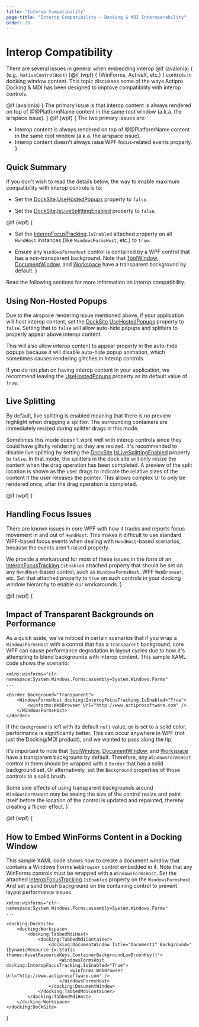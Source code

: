```yaml
---
title: "Interop Compatibility"
page-title: "Interop Compatibility - Docking & MDI Interoperability"
order: 20
---
```

# Interop Compatibility

There are several issues in general when embedding interop @if (avalonia) { (e.g., `NativeControlHost`) }@if (wpf) { (WinForms, ActiveX, etc.) } controls in docking window content.  This topic discusses some of the ways Actipro Docking & MDI has been designed to improve compatibility with interop controls.

@if (avalonia) {
The primary issue is that interop content is always rendered on top of @@PlatformName content in the same root window (a.k.a. the airspace issue).
}
@if (wpf) {
The two primary issues are:

- Interop content is always rendered on top of @@PlatformName content in the same root window (a.k.a. the airspace issue).
- Interop content doesn't always raise WPF focus-related events properly.
}

## Quick Summary

If you don't wish to read the details below, the way to enable maximum compatibility with interop controls is to:

- Set the [DockSite](xref:@ActiproUIRoot.Controls.Docking.DockSite).[UseHostedPopups](xref:@ActiproUIRoot.Controls.Docking.DockSite.UseHostedPopups) property to `false`.

- Set the [DockSite](xref:@ActiproUIRoot.Controls.Docking.DockSite).[IsLiveSplittingEnabled](xref:@ActiproUIRoot.Controls.Docking.DockSite.IsLiveSplittingEnabled) property to `false`.

@if (wpf) {
- Set the [InteropFocusTracking](xref:@ActiproUIRoot.Controls.Docking.InteropFocusTracking).`IsEnabled` attached property on all `HwndHost` instances (like `WindowsFormsHost`, etc.) to `true`.

- Ensure any `WindowsFormsHost` control is contained by a WPF control that has a non-transparent background.  Note that [ToolWindow](xref:@ActiproUIRoot.Controls.Docking.ToolWindow), [DocumentWindow](xref:@ActiproUIRoot.Controls.Docking.DocumentWindow), and [Workspace](xref:@ActiproUIRoot.Controls.Docking.Workspace) have a transparent background by default.
}

Read the following sections for more information on interop compatibility.

## Using Non-Hosted Popups

Due to the airspace rendering issue mentioned above, if your application will host interop content, set the [DockSite](xref:@ActiproUIRoot.Controls.Docking.DockSite).[UseHostedPopups](xref:@ActiproUIRoot.Controls.Docking.DockSite.UseHostedPopups) property to `false`.  Setting that to `false` will allow auto-hide popups and splitters to properly appear above interop content.

This will also allow interop content to appear properly in the auto-hide popups because it will disable auto-hide popup animation, which sometimes causes rendering glitches in interop controls.

If you do not plan on having interop content in your application, we recommend leaving the [UseHostedPopups](xref:@ActiproUIRoot.Controls.Docking.DockSite.UseHostedPopups) property as its default value of `true`.

## Live Splitting

By default, live splitting is enabled meaning that there is no preview highlight when dragging a splitter.  The surrounding containers are immediately resized during splitter drags in this mode.

Sometimes this mode doesn't work well with interop controls since they could have glitchy rendering as they are resized.  It's recommended to disable live splitting by setting the [DockSite](xref:@ActiproUIRoot.Controls.Docking.DockSite).[IsLiveSplittingEnabled](xref:@ActiproUIRoot.Controls.Docking.DockSite.IsLiveSplittingEnabled) property to `false`.  In that mode, the splitters in the dock site will only resize the content when the drag operation has been completed.  A preview of the split location is shown as the user drags to indicate the relative sizes of the content if the user releases the pointer.  This allows complex UI to only be rendered once, after the drag operation is completed.

@if (wpf) {
## Handling Focus Issues

There are known issues in core WPF with how it tracks and reports focus movement in and out of `HwndHost`.  This makes it difficult to use standard WPF-based focus events when dealing with `HwndHost`-based scenarios, because the events aren't raised properly.

We provide a workaround for most of these issues in the form of an [InteropFocusTracking](xref:@ActiproUIRoot.Controls.Docking.InteropFocusTracking).`IsEnabled` attached property that should be set on any `HwndHost`-based control, such as `WindowsFormsHost`, WPF `WebBrowser`, etc.  Set that attached property to `true` on such controls in your docking window hierarchy to enable our workarounds.
}

@if (wpf) {
## Impact of Transparent Backgrounds on Performance

As a quick aside, we've noticed in certain scenarios that if you wrap a `WindowsFormsHost` with a control that has a `Transparent` background, core WPF can cause performance degradation in layout cycles due to how it's attempting to blend backgrounds with interop content.  This sample XAML code shows the scenario:

```xaml
xmlns:winforms="clr-namespace:System.Windows.Forms;assembly=System.Windows.Forms"
...

<Border Background="Transparent">
	<WindowsFormsHost docking:InteropFocusTracking.IsEnabled="True">
		<winforms:WebBrowser Url="http://www.actiprosoftware.com" />
	</WindowsFormsHost>
</Border>
```

If the `Background` is left with its default `null` value, or is set to a solid color, performance is significantly better.  This can occur anywhere in WPF (not just the Docking/MDI product), and we wanted to pass along the tip.

It's important to note that [ToolWindow](xref:@ActiproUIRoot.Controls.Docking.ToolWindow), [DocumentWindow](xref:@ActiproUIRoot.Controls.Docking.DocumentWindow), and [Workspace](xref:@ActiproUIRoot.Controls.Docking.Workspace) have a transparent background by default.  Therefore, any `WindowsFormsHost` control in them should be wrapped with a `Border` that has a solid background set.  Or alternatively, set the `Background` properties of those controls to a solid brush.

Some side effects of using transparent backgrounds around `WindowsFormsHost` may be seeing the size of the control resize and paint itself before the location of the control is updated and repainted, thereby creating a flicker effect.
}

@if (wpf) {
## How to Embed WinForms Content in a Docking Window

This sample XAML code shows how to create a document window that contains a Windows Forms `WebBrowser` control embedded in it.  Note that any WinForms controls must be wrapped with a `WindowsFormsHost`.  Set the attached [InteropFocusTracking](xref:@ActiproUIRoot.Controls.Docking.InteropFocusTracking).`IsEnabled` property on the `WindowsFormsHost`.  And set a solid brush background on the containing control to prevent layout performance issues.

```xaml
xmlns:winforms="clr-namespace:System.Windows.Forms;assembly=System.Windows.Forms"
...

<docking:DockSite>
	<docking:Workspace>
		<docking:TabbedMdiHost>
			<docking:TabbedMdiContainer>
				<docking:DocumentWindow Title="Document1" Background="{DynamicResource {x:Static themes:AssetResourceKeys.ContainerBackgroundLowBrushKey}}">
					<WindowsFormsHost docking:InteropFocusTracking.IsEnabled="True">
						<winforms:WebBrowser Url="http://www.actiprosoftware.com" />
					</WindowsFormsHost>
				</docking:DocumentWindow>
			</docking:TabbedMdiContainer>
		</docking:TabbedMdiHost>
	</docking:Workspace>
</docking:DockSite>
```
}